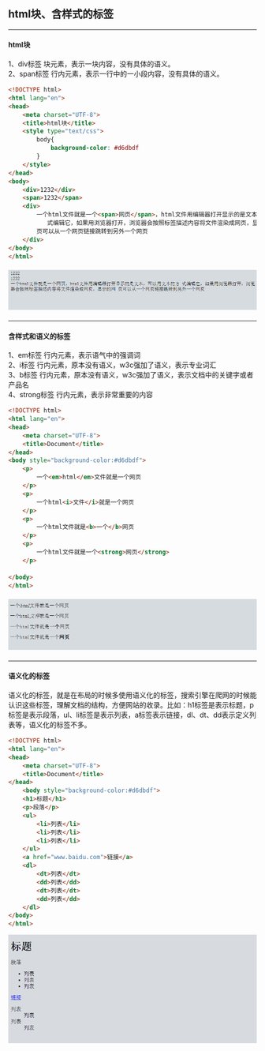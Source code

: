 ## html块、含样式的标签

---

#### html块

1、div标签 块元素，表示一块内容，没有具体的语义。  
2、span标签 行内元素，表示一行中的一小段内容，没有具体的语义。

```html
<!DOCTYPE html>
<html lang="en">
<head>
    <meta charset="UTF-8">
    <title>html块</title>
    <style type="text/css">
        body{
            background-color: #d6dbdf
        }
    </style>
</head>
<body>
    <div>1232</div>
    <span>1232</span>
    <div>
        一个html文件就是一个<span>网页</span>，html文件用编辑器打开显示的是文本，可以用文本的方
           式编辑它，如果用浏览器打开，浏览器会按照标签描述内容将文件渲染成网页，显示的网
        页可以从一个网页链接跳转到另外一个网页    
    </div>
</body>
</html>
```

#### ![](/assets/7.png)

---

#### 含样式和语义的标签

1、em标签 行内元素，表示语气中的强调词  
2、i标签 行内元素，原本没有语义，w3c强加了语义，表示专业词汇  
3、b标签 行内元素，原本没有语义，w3c强加了语义，表示文档中的关键字或者产品名  
4、strong标签 行内元素，表示非常重要的内容

```html
<!DOCTYPE html>
<html lang="en">
<head>
    <meta charset="UTF-8">
    <title>Document</title>
</head>
<body style="background-color:#d6dbdf">
    <p>
        一个<em>html</em>文件就是一个网页
    </p>
    <p>
        一个html<i>文件</i>就是一个网页
    </p>
    <p>
        一个html文件就是<b>一个</b>网页
    </p>
    <p>
        一个html文件就是一个<strong>网页</strong>
    </p>

</body>
</html>
```

#### ![](/assets/8.png)

---

#### 语义化的标签

语义化的标签，就是在布局的时候多使用语义化的标签，搜索引擎在爬网的时候能认识这些标签，理解文档的结构，方便网站的收录。比如：h1标签是表示标题，p标签是表示段落，ul、li标签是表示列表，a标签表示链接，dl、dt、dd表示定义列表等，语义化的标签不多。

```html
<!DOCTYPE html>
<html lang="en">
<head>
    <meta charset="UTF-8">
    <title>Document</title>
</head>
    <body style="background-color:#d6dbdf">
    <h1>标题</h1>
    <p>段落</p>
    <ul>
        <li>列表</li>
        <li>列表</li>
        <li>列表</li>
    </ul>
    <a href="www.baidu.com">链接</a>
    <dl>
        <dt>列表</dt>
        <dd>列表</dd>
        <dt>列表</dt>
        <dd>列表</dd>
    </dl>
</body>
</html>
```

![](/assets/9.png)

